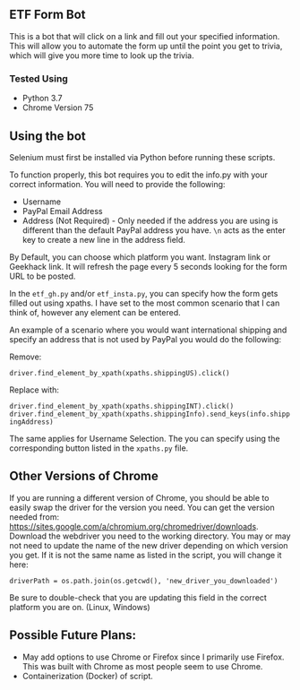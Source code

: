 ## ETF Form Bot

This is a bot that will click on a link and fill out your specified information. This will allow you to automate the form up until the point you get to trivia, which will give you more time to look up the trivia.

### Tested Using
- Python 3.7
- Chrome Version 75

## Using the bot

Selenium must first be installed via Python before running these scripts.

To function properly, this bot requires you to edit the info.py with your correct information. You will need to provide the following:
- Username
- PayPal Email Address
- Address (Not Required) - Only needed if the address you are using is different than the default PayPal address you have. ```\n``` acts as the enter key to create a new line in the address field.

By Default, you can choose which platform you want. Instagram link or Geekhack link. It will refresh the page every 5 seconds looking for the form URL to be posted.

In the ```etf_gh.py``` and/or ```etf_insta.py```, you can specify how the form gets filled out using xpaths. I have set to the most common scenario that I can think of, however any element can be entered.

An example of a scenario where you would want international shipping and specify an address that is not used by PayPal you would do the following:

Remove:

```driver.find_element_by_xpath(xpaths.shippingUS).click()```

Replace with:

```driver.find_element_by_xpath(xpaths.shippingINT).click()```
```driver.find_element_by_xpath(xpaths.shippingInfo).send_keys(info.shippingAddress)```

The same applies for Username Selection. The you can specify using the corresponding button listed in the ```xpaths.py``` file.

## Other Versions of Chrome

If you are running a different version of Chrome, you should be able to easily swap the driver for the version you need. You can get the version needed from: https://sites.google.com/a/chromium.org/chromedriver/downloads. Download the webdriver you need to the working directory. You may or may not need to update the name of the new driver depending on which version you get. If it is not the same name as listed in the script, you will change it here:

```driverPath = os.path.join(os.getcwd(), 'new_driver_you_downloaded')```

Be sure to double-check that you are updating this field in the correct platform you are on. (Linux, Windows)

## Possible Future Plans:
- May add options to use Chrome or Firefox since I primarily use Firefox. This was built with Chrome as most people seem to use Chrome.
- Containerization (Docker) of script.

